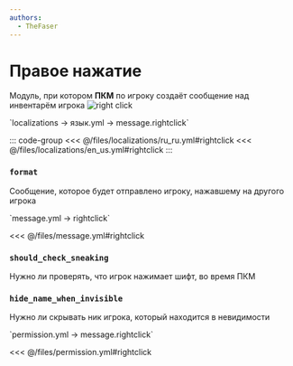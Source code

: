 ```yaml
---
authors:
  - TheFaser
---
```


# Правое нажатие

Модуль, при котором **ПКМ** по игроку создаёт сообщение над инвентарём игрока
![right click](/rightclick.png)

[//]: # (localization)
<!--@include: @/parts/words.md#localization--> 
<!--@include: @/parts/words.md#path--> `localizations → язык.yml → message.rightclick`

<!--@include: @/parts/words.md#default--> 

::: code-group
<<< @/files/localizations/ru_ru.yml#rightclick
<<< @/files/localizations/en_us.yml#rightclick
:::

### `format`

Сообщение, которое будет отправлено игроку, нажавшему на другого игрока

[//]: # (message.yml)
<!--@include: @/parts/words.md#setting-->
<!--@include: @/parts/words.md#path--> `message.yml → rightclick`

<!--@include: @/parts/words.md#default-->
<<< @/files/message.yml#rightclick

<!--@include: @/parts/enable.md-->

### `should_check_sneaking`

Нужно ли проверять, что игрок нажимает шифт, во время ПКМ

### `hide_name_when_invisible`

Нужно ли скрывать ник игрока, который находится в невидимости

<!--@include: @/parts/destination.md-->
<!--@include: @/parts/cooldown.md-->
<!--@include: @/parts/sound.md-->

[//]: # (permission.yml)
<!--@include: @/parts/words.md#permission-->
<!--@include: @/parts/words.md#path--> `permission.yml → message.rightclick`

<!--@include: @/parts/words.md#default-->
<<< @/files/permission.yml#rightclick

<!--@include: @/parts/permission/permissionTier3.md-->
<!--@include: @/parts/permission/cooldown.md-->
<!--@include: @/parts/permission/sound.md-->